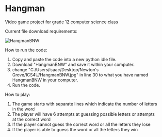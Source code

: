 # Hangman
Video game project for grade 12 computer science class

Current file download requirements:

![HangmanBNW](https://github.com/isaachsu1/Hangman/assets/114429838/1080d25a-1f66-4808-a94c-6b0351c86f1c)

How to run the code:
1. Copy and paste the code into a new python idle file.
2. Download "HangmanBNW" and save it within your computer.
3. change "C:/Users/isaac/Desktop/Newton's Grove/ICS4U/HangmanBNW.jpg" in line 30 to what you have named HangmanBNW in your computer.
4. Run the code.


How to play:
1. The game starts with separate lines which indicate the number of letters in the word
2. The player will have 6 attempts at guessing possible letters or attempts at the correct word
3. If the player cannot guess the correct word or all the letters they lose
4. If the player is able to guess the word or all the letters they win
  
